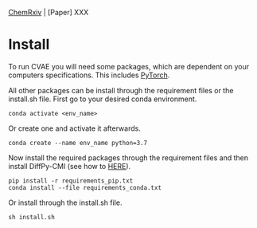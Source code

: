 [ChemRxiv](https://chemrxiv.org/engage/chemrxiv/article-details/6221f17357a9d20c9a729ecb)  |  [Paper] XXX

# Install

To run CVAE you will need some packages, which are dependent on your computers specifications. 
This includes [PyTorch](https://pytorch.org/).

All other packages can be install through the requirement files or the install.sh file. 
First go to your desired conda environment.
 ```
conda activate <env_name>
``` 
Or create one and activate it afterwards.
```
conda create --name env_name python=3.7
``` 
Now install the required packages through the requirement files and then install DiffPy-CMI (see how to [HERE](https://www.diffpy.org/products/diffpycmi/index.html)).
```
pip install -r requirements_pip.txt
conda install --file requirements_conda.txt
``` 
Or install through the install.sh file.
```
sh install.sh
``` 

